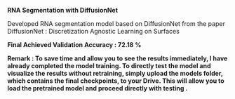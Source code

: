 **RNA Segmentation with DiffusionNet**

Developed RNA segmentation model based on DiffusionNet from the paper DiffusionNet : Discretization Agnostic Learning on Surfaces  

**Final Achieved Validation Accuracy : 72.18 %**

**Remark : To save time and allow you to see the results immediately, I have already completed the model training. 
To directly test the model and visualize the results without retraining, simply upload the models folder, which contains the final checkpoints, to your Drive. 
This will allow you to load the pretrained model and proceed directly with testing .**
